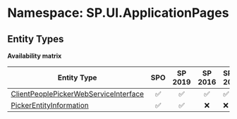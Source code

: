 # Namespace: SP.UI.ApplicationPages

## Entity Types

**Availability matrix**

Entity Type | SPO | SP 2019 | SP 2016 | SP 2013
----------|:---:|:-------:|:-------:|:-------
[ClientPeoplePickerWebServiceInterface](./EntityTypes/ClientPeoplePickerWebServiceInterface.md) | ✅ | ✅ | ✅ | ✅
[PickerEntityInformation](./EntityTypes/PickerEntityInformation.md) | ✅ | ✅ | ❌ | ❌